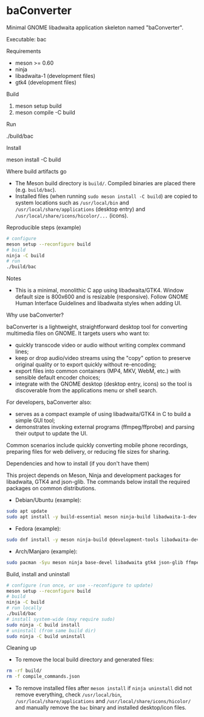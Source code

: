 # baConverter

Minimal GNOME libadwaita application skeleton named "baConverter".

Executable: bac

Requirements
- meson >= 0.60
- ninja
- libadwaita-1 (development files)
- gtk4 (development files)

Build

1. meson setup build
2. meson compile -C build

Run

./build/bac

Install

meson install -C build

Where build artifacts go

- The Meson build directory is `build/`. Compiled binaries are placed there (e.g. `build/bac`).
- Installed files (when running `sudo meson install -C build`) are copied to system locations such as `/usr/local/bin` and `/usr/local/share/applications` (desktop entry) and `/usr/local/share/icons/hicolor/...` (icons).

Reproducible steps (example)

```sh
# configure
meson setup --reconfigure build
# build
ninja -C build
# run
./build/bac
```

Notes
- This is a minimal, monolithic C app using libadwaita/GTK4. Window default size is 800x600 and is resizable (responsive). Follow GNOME Human Interface Guidelines and libadwaita styles when adding UI.

Why use baConverter?

baConverter is a lightweight, straightforward desktop tool for converting multimedia files on GNOME. It targets users who want to:

- quickly transcode video or audio without writing complex command lines;
- keep or drop audio/video streams using the "copy" option to preserve original quality or to export quickly without re-encoding;
- export files into common containers (MP4, MKV, WebM, etc.) with sensible default encoder choices;
- integrate with the GNOME desktop (desktop entry, icons) so the tool is discoverable from the applications menu or shell search.

For developers, baConverter also:

- serves as a compact example of using libadwaita/GTK4 in C to build a simple GUI tool;
- demonstrates invoking external programs (ffmpeg/ffprobe) and parsing their output to update the UI.

Common scenarios include quickly converting mobile phone recordings, preparing files for web delivery, or reducing file sizes for sharing.

Dependencies and how to install (if you don't have them)

This project depends on Meson, Ninja and development packages for libadwaita, GTK4 and json-glib. The commands below install the required packages on common distributions.

- Debian/Ubuntu (example):

```sh
sudo apt update
sudo apt install -y build-essential meson ninja-build libadwaita-1-dev libgtk-4-dev libjson-glib-dev ffmpeg
```

- Fedora (example):

```sh
sudo dnf install -y meson ninja-build @development-tools libadwaita-devel gtk4-devel json-glib-devel ffmpeg
```

- Arch/Manjaro (example):

```sh
sudo pacman -Syu meson ninja base-devel libadwaita gtk4 json-glib ffmpeg
```

Build, install and uninstall

```sh
# configure (run once, or use --reconfigure to update)
meson setup --reconfigure build
# build
ninja -C build
# run locally
./build/bac
# install system-wide (may require sudo)
sudo ninja -C build install
# uninstall (from same build dir)
sudo ninja -C build uninstall
```

Cleaning up

- To remove the local build directory and generated files:

```sh
rm -rf build/
rm -f compile_commands.json
```

- To remove installed files after `meson install` if `ninja uninstall` did not remove everything, check `/usr/local/bin`, `/usr/local/share/applications` and `/usr/local/share/icons/hicolor/` and manually remove the `bac` binary and installed desktop/icon files.
